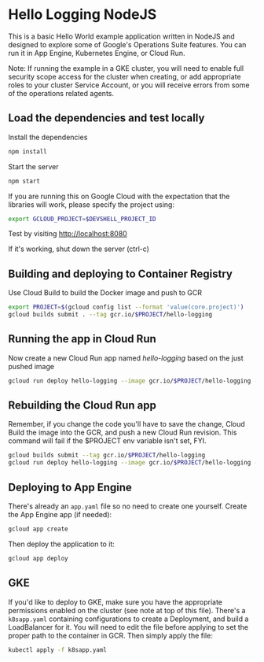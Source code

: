# Hello Logging NodeJS

This is a basic Hello World example application written in NodeJS and designed to explore some of Google's Operations Suite features. You can run it in App Engine, Kubernetes Engine, or Cloud Run.

Note: If running the example in a GKE cluster, you will need to enable full security scope access for the cluster when creating, or add appropriate roles to your cluster Service Account, or you will receive errors from some of the operations related agents.

## Load the dependencies and test locally

Install the dependencies

``` bash
npm install
```

Start the server

``` bash
npm start
```

If you are running this on Google Cloud with the expectation that the libraries will work, please specify the project using:

``` bash
export GCLOUD_PROJECT=$DEVSHELL_PROJECT_ID
```

Test by visiting [http://localhost:8080](http://localhost:8080)

If it's working, shut down the server (ctrl-c)

## Building and deploying to Container Registry

Use Cloud Build to build the Docker image and push to GCR

``` bash
export PROJECT=$(gcloud config list --format 'value(core.project)')
gcloud builds submit . --tag gcr.io/$PROJECT/hello-logging
```

## Running the app in Cloud Run

Now create a new Cloud Run app named *hello-logging* based on the just pushed image

``` bash
gcloud run deploy hello-logging --image gcr.io/$PROJECT/hello-logging --region us-central1 --platform managed --quiet --allow-unauthenticated
```

## Rebuilding the Cloud Run app

Remember, if you change the code you'll have to save the change, Cloud Build the image into the GCR, and push a new Cloud Run revision. This command will fail if the $PROJECT env variable isn't set, FYI.

``` bash
gcloud builds submit --tag gcr.io/$PROJECT/hello-logging
gcloud run deploy hello-logging --image gcr.io/$PROJECT/hello-logging --region us-central1 --platform managed --quiet --allow-unauthenticated
```

## Deploying to App Engine

There's already an `app.yaml` file so no need to create one yourself. Create the App Engine app (if needed):

``` bash
gcloud app create
```

Then deploy the application to it:

``` bash
gcloud app deploy
```

## GKE

If you'd like to deploy to GKE, make sure you have the appropriate permissions enabled on the cluster (see note at top of this file). There's a `k8sapp.yaml` containing configurations to create a Deployment, and build a LoadBalancer for it. You will need to edit the file before applying to set the proper path to the container in GCR. Then simply apply the file:

``` bash
kubectl apply -f k8sapp.yaml
```

